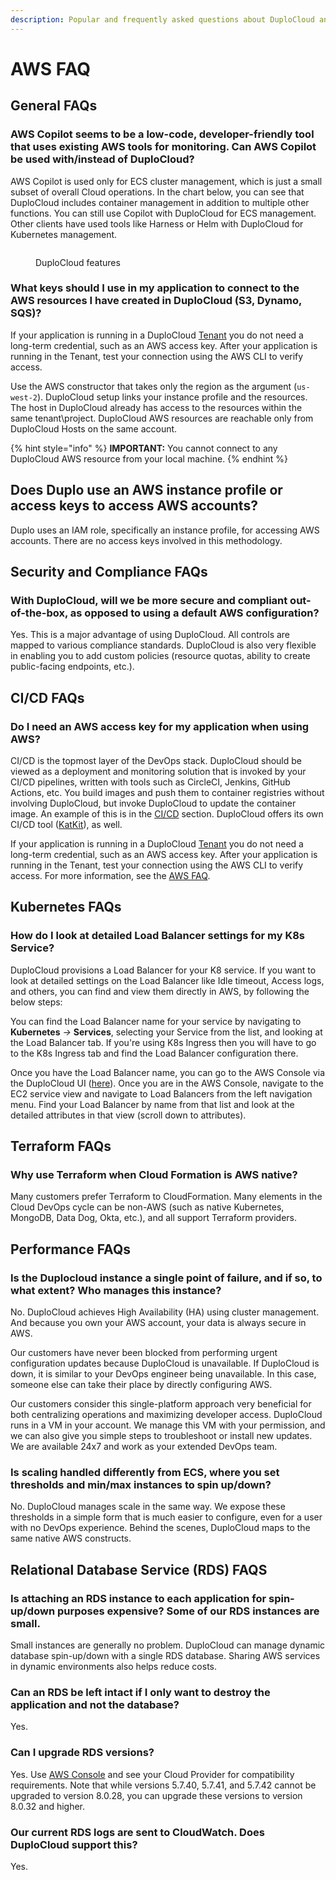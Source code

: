 ```yaml
---
description: Popular and frequently asked questions about DuploCloud and AWS
---
```


# AWS FAQ

## General FAQs

### AWS Copilot seems to be a low-code, developer-friendly tool that uses existing AWS tools for monitoring. Can AWS Copilot be used with/instead of DuploCloud?

AWS Copilot is used only for ECS cluster management, which is just a small subset of overall Cloud operations. In the chart below, you can see that DuploCloud includes container management in addition to multiple other functions. You can still use Copilot with DuploCloud for ECS management. Other clients have used tools like Harness or Helm with DuploCloud for Kubernetes management.

<div align="left">

<figure><img src="../.gitbook/assets/DC_Capabilities.png" alt=""><figcaption><p>DuploCloud features</p></figcaption></figure>

</div>

### What keys should I use in my application to connect to the AWS resources I have created in DuploCloud (S3, Dynamo, SQS)? <a href="#id-4-toc-title" id="id-4-toc-title"></a>

If your application is running in a DuploCloud [Tenant](../getting-started/application-focussed-interface/tenant/) you do not need a long-term credential, such as an AWS access key. After your application is running in the Tenant, test your connection using the AWS CLI to verify access.   &#x20;

Use the AWS constructor that takes only the region as the argument (`us-west-2`). DuploCloud setup links your instance profile and the resources. The host in DuploCloud already has access to the resources within the same tenant\project. DuploCloud AWS resources are reachable only from DuploCloud Hosts on the same account.

{% hint style="info" %}
**IMPORTANT:** You cannot connect to any DuploCloud AWS resource from your local machine.
{% endhint %}

## Does Duplo use an AWS instance profile or access keys to access  AWS accounts?

Duplo uses an IAM role, specifically an instance profile, for accessing AWS accounts. There are no access keys involved in this methodology.

## Security and Compliance FAQs

### With DuploCloud, will we be more secure and compliant out-of-the-box, as opposed to using a default AWS configuration?

Yes. This is a major advantage of using DuploCloud. All controls are mapped to various compliance standards. DuploCloud is also very flexible in enabling you to add custom policies (resource quotas, ability to create public-facing endpoints, etc.).

## CI/CD FAQs

### Do I need an AWS access key for my application when using AWS?

CI/CD is the topmost layer of the DevOps stack. DuploCloud should be viewed as a deployment and monitoring solution that is invoked by your CI/CD pipelines, written with tools such as CircleCI, Jenkins, GitHub Actions, etc. You build images and push them to container registries without involving DuploCloud, but invoke DuploCloud to update the container image. An example of this is in the [CI/CD](https://app.gitbook.com/o/ojpRPRrP7bqrzOUuLmOz/s/68cb0s9ce5UIUKWPuYs8/\~/changes/r966TcV3ISnUcfuJxUa3/ci-cd/continuous-integration-and-deployment-ci-cd) section. DuploCloud offers its own CI/CD tool ([KatKit](../ci-cd/katkit/)), as well.

If your application is running in a DuploCloud [Tenant](../getting-started/application-focussed-interface/tenant/) you do not need a long-term credential, such as an AWS access key. After your application is running in the Tenant, test your connection using the AWS CLI to verify access. For more information, see the [AWS FAQ](aws-faq.md).  &#x20;

## Kubernetes FAQs

### How do I look at detailed Load Balancer settings for my K8s Service?

DuploCloud provisions a Load Balancer for your K8 service. If you want to look at detailed settings on the Load Balancer like Idle timeout, Access logs, and others, you can find and view them directly in AWS, by following the below steps:

You can find the Load Balancer name for your service by navigating to **Kubernetes** _->_ **Services**, selecting your Service from the list, and looking at the Load Balancer tab. If you're using K8s Ingress then you will have to go to the K8s Ingress tab and find the Load Balancer configuration there.

Once you have the Load Balancer name, you can go to the AWS Console via the DuploCloud UI ([here](use-cases/jit-access.md)). Once you are in the AWS Console, navigate to the EC2 service view and navigate to Load Balancers from the left navigation menu. Find your Load Balancer by name from that list and look at the detailed attributes in that view (scroll down to attributes).

## Terraform FAQs

### Why use Terraform when Cloud Formation is AWS native?

Many customers prefer Terraform to CloudFormation. Many elements in the Cloud DevOps cycle can be non-AWS (such as native Kubernetes, MongoDB, Data Dog, Okta, etc.), and all support Terraform providers.

## Performance FAQs

### Is the Duplocloud instance a single point of failure, and if so, to what extent? Who manages this instance?

No. DuploCloud achieves High Availability (HA) using cluster management. And because you own your AWS account, your data is always secure in AWS.&#x20;

Our customers have never been blocked from performing urgent configuration updates because DuploCloud is unavailable. If DuploCloud is down, it is similar to your DevOps engineer being unavailable. In this case, someone else can take their place by directly configuring AWS.&#x20;

Our customers consider this single-platform approach very beneficial for both centralizing operations and maximizing developer access. DuploCloud runs in a VM in your account. We manage this VM with your permission, and we can also give you simple steps to troubleshoot or install new updates. We are available 24x7 and work as your extended DevOps team.

### Is scaling handled differently from ECS, where you set thresholds and min/max instances to spin up/down?

No. DuploCloud manages scale in the same way. We expose these thresholds in a simple form that is much easier to configure, even for a user with no DevOps experience. Behind the scenes, DuploCloud maps to the same native AWS constructs.

## Relational Database Service (RDS) FAQS&#x20;

### Is attaching an RDS instance to each application for spin-up/down purposes expensive? Some of our RDS instances are small.

Small instances are generally no problem. DuploCloud can manage dynamic database spin-up/down with a single RDS database. Sharing AWS services in dynamic environments also helps reduce costs.

### Can an RDS be left intact if I only want to destroy the application and not the database?

Yes.

### Can I upgrade RDS versions?

Yes. Use [AWS Console](https://docs.aws.amazon.com/AmazonRDS/latest/UserGuide/USER\_UpgradeDBInstance.Upgrading.html) and see your Cloud Provider for compatibility requirements. Note that while versions 5.7.40, 5.7.41, and 5.7.42 cannot be upgraded to version 8.0.28, you can upgrade these versions to version 8.0.32 and higher.&#x20;

### Our current RDS logs are sent to CloudWatch. Does DuploCloud support this?&#x20;

Yes.

